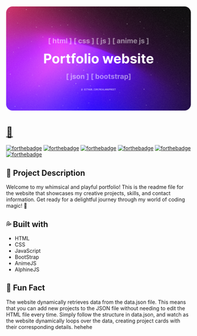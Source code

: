 [![Nice Demo](./demo.png)](https://realanupreet.github.io/)

# [🥳](https://realanupreet.github.io/)

[![forthebadge](https://forthebadge.com/images/badges/built-with-love.svg)](https://realanupreet.github.io/) [![forthebadge](https://forthebadge.com/images/badges/uses-html.svg)](https://realanupreet.github.io/) [![forthebadge](https://forthebadge.com/images/badges/made-with-crayons.svg)](https://realanupreet.github.io/) [![forthebadge](https://forthebadge.com/images/badges/contains-tasty-spaghetti-code.svg)](https://realanupreet.github.io/) [![forthebadge](https://forthebadge.com/images/badges/powered-by-black-magic.svg)](https://realanupreet.github.io/) [![forthebadge](https://forthebadge.com/images/badges/uses-brains.svg)](https://realanupreet.github.io/)

## 📌 Project Description

Welcome to my whimsical and playful portfolio! This is the readme file for the website that showcases my creative projects, skills, and contact information. Get ready for a delightful journey through my world of coding magic! 🌟

## 💦 Built with

- HTML
- CSS
- JavaScript
- BootStrap
- AnimeJS
- AlphineJS

## 💮 Fun Fact

The website dynamically retrieves data from the data.json file. This means that you can add new projects to the JSON file without needing to edit the HTML file every time. Simply follow the structure in data.json, and watch as the website dynamically loops over the data, creating project cards with their corresponding details. hehehe
